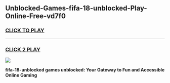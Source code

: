 
## Unblocked-Games-fifa-18-unblocked-Play-Online-Free-vd7f0
<h3>
<a href="https://premium76.site?title=fifa-18-unblocked&ref=26A">CLICK TO PLAY</a></h3>
<hr>

<h3>
<a href="https://premium76.site?title=fifa-18-unblocked&ref=26A">CLICK 2 PLAY</a>
  
</h3>

<a href="https://premium76.site?title=fifa-18-unblocked&ref=26A"><img src="https://clearcache.store/games.png"></a>


**fifa-18-unblocked games unblocked: Your Gateway to Fun and Accessible Online Gaming**
